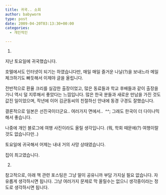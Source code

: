 ```yaml
---
title: 귀국.. 소회
author: babyworm
type: post
date: 2009-04-20T03:13:30+00:00
categories:
  - 개인적인

---
```

1.
지난 토요일에 귀국했습니다. 

호텔에서도 인터넷이 되기는 하였습니다만, 매일 매일 즐거운 나날(?)을 보내느라 메일 체크하기도 빠듯해서 이제야 글을 올립니다.

전반적으로 환율 크리를 실감한 출장이었고, 많은 동료들과 학교 후배들과 같이 출장을 가니 역시 덜 지루해서 좋았다는 느낌입니다. 많은 한국 분들과 새로운 만남을 가진 것도 값진 일이었으며, 작년에 이어 김균동씨의 친절하신 안내에 동경 구경도 잘했습니다.

결론적으로 일본은 선진국이더군요.. 여러가지 면에서..  ^^; 그래도 한국이 더 다이나믹해서 좋습니다.

나중에 개인 블로그에 여행 사진이라도 올릴 생각입니다. (뭐, 학회 때문에(?) 여행이랄 것도 없습니다만..)

토요일에 귀국해서 어제는 내내 거의 사망 상태였습니다.

집이 최고였습니다.

2.

참고적으로, 아래 책 관련 포스팅은 그냥 말이 공유니까 부담 가지실 필요 없습니다. 자유롭게 생각하시면 됩니다. 그냥 여러가지 문제로 막 올릴수는 없으니 생각중이라는 정도로 생각하시면 됩니다.
